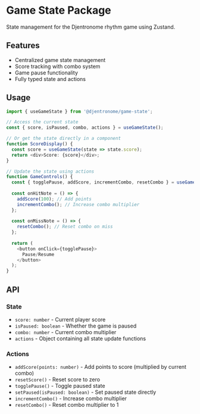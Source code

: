# Game State Package

State management for the Djentronome rhythm game using Zustand.

## Features

- Centralized game state management
- Score tracking with combo system
- Game pause functionality
- Fully typed state and actions

## Usage

```typescript
import { useGameState } from '@djentronome/game-state';

// Access the current state
const { score, isPaused, combo, actions } = useGameState();

// Or get the state directly in a component
function ScoreDisplay() {
  const score = useGameState(state => state.score);
  return <div>Score: {score}</div>;
}

// Update the state using actions
function GameControls() {
  const { togglePause, addScore, incrementCombo, resetCombo } = useGameState(state => state.actions);
  
  const onHitNote = () => {
    addScore(100); // Add points
    incrementCombo(); // Increase combo multiplier
  };
  
  const onMissNote = () => {
    resetCombo(); // Reset combo on miss
  };
  
  return (
    <button onClick={togglePause}>
      Pause/Resume
    </button>
  );
}
```

## API

### State

- `score: number` - Current player score
- `isPaused: boolean` - Whether the game is paused
- `combo: number` - Current combo multiplier
- `actions` - Object containing all state update functions

### Actions

- `addScore(points: number)` - Add points to score (multiplied by current combo)
- `resetScore()` - Reset score to zero
- `togglePause()` - Toggle paused state
- `setPaused(isPaused: boolean)` - Set paused state directly
- `incrementCombo()` - Increase combo multiplier
- `resetCombo()` - Reset combo multiplier to 1 